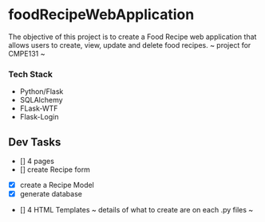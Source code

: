 # foodRecipeWebApplication
The objective of this project is to create a Food Recipe web application
that allows users to create, view, update and delete food recipes.
 ~ project for CMPE131 ~

### **Tech Stack**
 - Python/Flask
 - SQLAlchemy
 - FLask-WTF
 - Flask-Login


## **Dev Tasks**
- [] 4 pages 
- [] create Recipe form
- [x] create a Recipe Model
- [x] generate database
- [] 4 HTML Templates 
~ details of what to create are on each .py files ~
